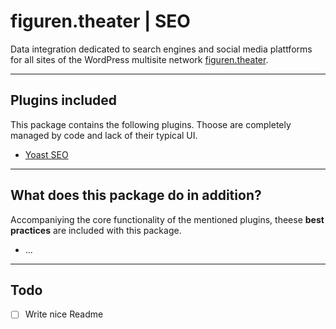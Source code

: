 # figuren.theater | SEO
Data integration dedicated to search engines and social media plattforms for all sites of the WordPress multisite network [figuren.theater](https://figuren.theater).

---

## Plugins included

This package contains the following plugins. 
Thoose are completely managed by code and lack of their typical UI.

* [Yoast SEO](https://wordpress.org/plugins/wordpress-seo/#developers)

---

## What does this package do in addition?

Accompaniying the core functionality of the mentioned plugins, theese **best practices** are included with this package.

* ...

---

## Todo


* [ ] Write nice Readme
